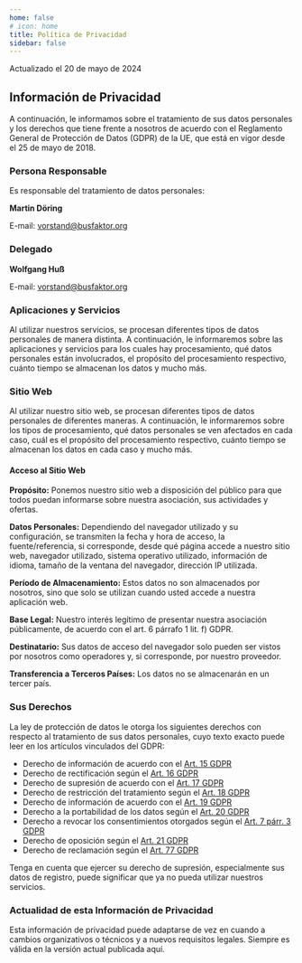 ```yaml
---
home: false
# icon: home
title: Política de Privacidad
sidebar: false
---
```


Actualizado el 20 de mayo de 2024

## Información de Privacidad

A continuación, le informamos sobre el tratamiento de sus datos personales y los derechos que tiene frente a nosotros de acuerdo con el Reglamento General de Protección de Datos (GDPR) de la UE, que está en vigor desde el 25 de mayo de 2018.

### Persona Responsable

Es responsable del tratamiento de datos personales:

**Martin Döring**

E-mail: <vorstand@busfaktor.org>

### Delegado

**Wolfgang Huß**

E-mail: <vorstand@busfaktor.org>

### Aplicaciones y Servicios

Al utilizar nuestros servicios, se procesan diferentes tipos de datos personales de manera distinta. A continuación, le informaremos sobre las aplicaciones y servicios para los cuales hay procesamiento, qué datos personales están involucrados, el propósito del procesamiento respectivo, cuánto tiempo se almacenan los datos y mucho más.

### Sitio Web

Al utilizar nuestro sitio web, se procesan diferentes tipos de datos personales de diferentes maneras. A continuación, le informaremos sobre los tipos de procesamiento, qué datos personales se ven afectados en cada caso, cuál es el propósito del procesamiento respectivo, cuánto tiempo se almacenan los datos en cada caso y mucho más.

#### Acceso al Sitio Web

**Propósito:** Ponemos nuestro sitio web a disposición del público para que todos puedan informarse sobre nuestra asociación, sus actividades y ofertas.

**Datos Personales:** Dependiendo del navegador utilizado y su configuración, se transmiten la fecha y hora de acceso, la fuente/referencia, si corresponde, desde qué página accede a nuestro sitio web, navegador utilizado, sistema operativo utilizado, información de idioma, tamaño de la ventana del navegador, dirección IP utilizada.

**Período de Almacenamiento:** Estos datos no son almacenados por nosotros, sino que solo se utilizan cuando usted accede a nuestra aplicación web.

**Base Legal:** Nuestro interés legítimo de presentar nuestra asociación públicamente, de acuerdo con el art. 6 párrafo 1 lit. f) GDPR.

**Destinatario:** Sus datos de acceso del navegador solo pueden ser vistos por nosotros como operadores y, si corresponde, por nuestro proveedor.

**Transferencia a Terceros Países:** Los datos no se almacenarán en un tercer país.

### Sus Derechos

La ley de protección de datos le otorga los siguientes derechos con respecto al tratamiento de sus datos personales, cuyo texto exacto puede leer en los artículos vinculados del GDPR:

- Derecho de información de acuerdo con el [Art. 15 GDPR](https://gdpr-info.eu/art-15-gdpr/)
- Derecho de rectificación según el [Art. 16 GDPR](https://gdpr-info.eu/art-16-gdpr/)
- Derecho de supresión de acuerdo con el [Art. 17 GDPR](https://gdpr-info.eu/art-17-gdpr/)
- Derecho de restricción del tratamiento según el [Art. 18 GDPR](https://gdpr-info.eu/art-18-gdpr/)
- Derecho de información de acuerdo con el [Art. 19 GDPR](https://gdpr-info.eu/art-19-gdpr/)
- Derecho a la portabilidad de los datos según el [Art. 20 GDPR](https://gdpr-info.eu/art-20-gdpr/)
- Derecho a revocar los consentimientos otorgados según el [Art. 7 párr. 3 GDPR](https://gdpr-info.eu/art-7-gdpr/)
- Derecho de oposición según el [Art. 21 GDPR](https://gdpr-info.eu/art-21-gdpr/)
- Derecho de reclamación según el [Art. 77 GDPR](https://gdpr-info.eu/art-77-gdpr/)

Tenga en cuenta que ejercer su derecho de supresión, especialmente sus datos de registro, puede significar que ya no pueda utilizar nuestros servicios.

### Actualidad de esta Información de Privacidad

Esta información de privacidad puede adaptarse de vez en cuando a cambios organizativos o técnicos y a nuevos requisitos legales. Siempre es válida en la versión actual publicada aquí.
